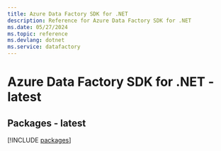 ```yaml
---
title: Azure Data Factory SDK for .NET
description: Reference for Azure Data Factory SDK for .NET
ms.date: 05/27/2024
ms.topic: reference
ms.devlang: dotnet
ms.service: datafactory
---
```

# Azure Data Factory SDK for .NET - latest
## Packages - latest
[!INCLUDE [packages](data-factory-index.md)]